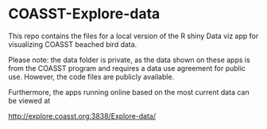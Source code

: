 # COASST-Explore-data
This repo contains the files for a local version of the R shiny Data viz app for visualizing COASST beached bird data.

Please note: the data folder is private, as the data shown on these apps is from the COASST program and requires a data use agreement for public use. However, the code files are publicly available. 

Furthermore, the apps running online based on the most current data can be viewed at

http://explore.coasst.org:3838/Explore-data/

